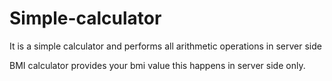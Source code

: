 # Simple-calculator
It is a simple calculator and performs all arithmetic operations in server side

BMI calculator provides your bmi value this happens in server side only.
